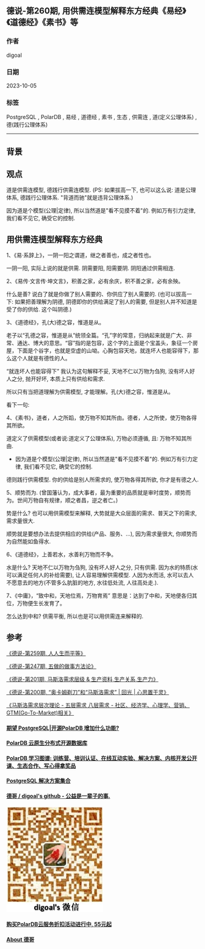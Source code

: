 ## 德说-第260期, 用供需连模型解释东方经典《易经》《道德经》《素书》等    
                                              
### 作者                                              
digoal                                              
                                              
### 日期                                              
2023-10-05                                             
                                              
### 标签                                              
PostgreSQL , PolarDB , 易经 , 道德经 , 素书 , 生态 , 供需连 , 道(定义公理体系) , 德(践行公理体系)     
                                              
----                                              
                                              
## 背景     
  
## 观点  
道是供需连模型, 德践行供需连模型.  (PS: 如果拔高一下, 也可以这么说: 道是公理体系, 德践行公理体系. "背道而驰"就是违背公理体系.)     
  
因为道是个模型(公理|定律), 所以当然道是"看不见摸不着"的. 例如万有引力定律, 我们看不见它, 确受它的控制.     
  
## 用供需连模型解释东方经典  
1、《易·系辞上》，一阴一阳之谓道，继之者善也，成之者性也。  
  
一阴一阳, 实际上说的就是供需.  阴需要阳, 阳需要阴. 阴阳通过供需相连.      
  
2、《易传·文言传·坤文言》，积善之家，必有余庆，积不善之家，必有余殃。  
  
什么是善? 说白了就是你做了别人需要的、你供应了别人需要的. (也可以拔高一下: 如果把善理解为阴德, 阴德即你的供给满足了别人的需要, 但是别人并不知道是受了你的供给. 这个叫阴德.)   
  
3、《道德经》，孔(大)德之容，惟道是从。  
  
老子以“孔德之容，惟道是从”统领全篇。“孔”字的常意，归纳起来就是广大、非常、通达、博大的意思。“容”指的是包容，这个字的上面是个宝盖头，象征一个房屋，下面是个谷字，也就是空虚的山坳。心胸包容天地，就连坏人也能容得下，那么这个人就是有德性的人。  
  
“就连坏人也能容得下” 我认为这句解释不妥, 天地不仁以万物为刍狗, 没有坏人好人之分, 抛开好坏, 本质上只有供给和需求.    
  
所以只有当把道理解为供需模型, 才能理解。孔(大)德之容，惟道是从。  
  
看下一句:   
  
4、《素书》，道者，人之所蹈，使万物不知其所由。德者，人之所使，使万物各得其所欲。  
  
道定义了供需模型(或者说:道定义了公理体系), 万物必须遵循, 且: 万物不知其所由.    
- 因为道是个模型(公理|定律), 所以当然道是"看不见摸不着"的. 例如万有引力定律, 我们看不见它, 确受它的控制.     
  
德则践行供需模型. 你的供给是别人所需求的, 使万物各得其所欲, 你才是有德之人.    
  
5、顺势而为. (曾国藩认为，成大事者，最为重要的品质就是审时度势，顺势而为。世间万物自有规律，顺之者昌，逆之者亡。)  
  
势是什么? 也可以用供需模型来解释, 大势就是大众层面的需求、普天之下的需求, 需求量很大.    
  
顺势就是要想办法去提供相应的供给(产品、服务、...), 因为需求量很大, 你顺势而为自然能如鱼得水.    
  
6、《道德经》，上善若水，水善利万物而不争。  
  
水是什么? 天地不仁以万物为刍狗, 没有坏人好人之分, 只有供需. 因为水的特质(水可以满足任何人的补给需要), 让人容易理解供需模型. 人因为水而活, 水可以去人不愿意去的地方(不管多么肮脏的地方, 水往低处流, 人往高处走.).   
  
7、《中庸》，“致中和，天地位焉，万物育焉”  意思是：达到了中和，天地便各归其位，万物便生长发育了。  
  
怎么达到中和? 供需平衡, 所以也是可以用供需连来解释的.    
  
  
  
## 参考  
[《德说-第259期, 人人生而平等》](../202310/20231004_01.md)    
  
[《德说-第247期, 五做的做事方法论》](../202306/20230622_02.md)  
  
[《德说-第201期, 马斯洛需求层级 & 生产资料,生产关系,生产力》](../202302/20230227_01.md)  
  
[《德说-第200期, “奥卡姆剃刀”和“马斯洛需求” | 回光 | 心思置于灵》](../202302/20230226_01.md)  
  
[《马斯洛需求层次理论 - 五层需求 八层需求 - 社区、经济学、心理学、营销、GTM(Go-To-Market)相关》](../202103/20210310_01.md)  
  
  
  
#### [期望 PostgreSQL|开源PolarDB 增加什么功能?](https://github.com/digoal/blog/issues/76 "269ac3d1c492e938c0191101c7238216")
  
  
#### [PolarDB 云原生分布式开源数据库](https://github.com/ApsaraDB "57258f76c37864c6e6d23383d05714ea")
  
  
#### [PolarDB 学习图谱: 训练营、培训认证、在线互动实验、解决方案、内核开发公开课、生态合作、写心得拿奖品](https://www.aliyun.com/database/openpolardb/activity "8642f60e04ed0c814bf9cb9677976bd4")
  
  
#### [PostgreSQL 解决方案集合](../201706/20170601_02.md "40cff096e9ed7122c512b35d8561d9c8")
  
  
#### [德哥 / digoal's github - 公益是一辈子的事.](https://github.com/digoal/blog/blob/master/README.md "22709685feb7cab07d30f30387f0a9ae")
  
  
![digoal's wechat](../pic/digoal_weixin.jpg "f7ad92eeba24523fd47a6e1a0e691b59")
  
  
#### [购买PolarDB云服务折扣活动进行中, 55元起](https://www.aliyun.com/activity/new/polardb-yunparter?userCode=bsb3t4al "e0495c413bedacabb75ff1e880be465a")
  
  
#### [About 德哥](https://github.com/digoal/blog/blob/master/me/readme.md "a37735981e7704886ffd590565582dd0")
  
